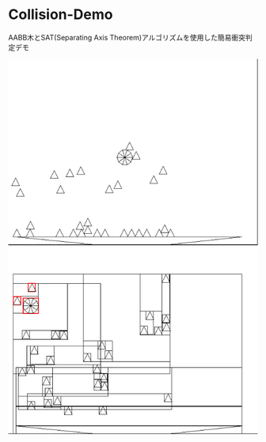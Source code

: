 # Collision-Demo
AABB木とSAT(Separating Axis Theorem)アルゴリズムを使用した簡易衝突判定デモ

![mouse_drag.gif](images/mouse_drag.gif)
![debug.png](images/debug.png)